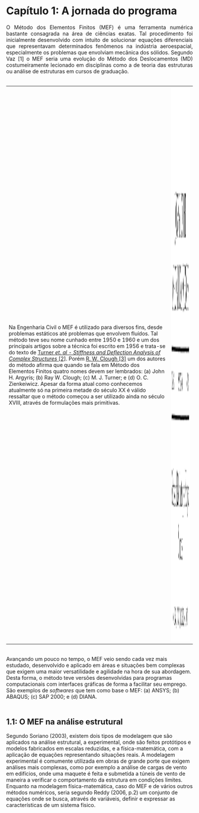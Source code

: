 <h1> Capítulo 1: A jornada do programa </h1>

<p align="justify"> O Método dos Elementos Finitos (MEF) é uma ferramenta numérica bastante consagrada na área de ciências exatas. Tal procedimento foi inicialmente desenvolvido com intuito de solucionar equações diferenciais que representavam determinados fenômenos na indústria aeroespacial, especialmente os problemas que envolviam mecânica dos sólidos. Segundo Vaz [1] o MEF seria uma evolução do Método dos Deslocamentos (MD) costumeiramente lecionado em disciplinas como a de teoria das estruturas ou análise de estruturas em cursos de graduação. <br>
<br>  
<table>
<tr>
<td>Na Engenharia Civil o MEF é utilizado para diversos fins, desde problemas estáticos até problemas que envolvem fluídos. Tal método teve seu nome cunhado entre 1950 e 1960 e um dos principais artigos sobre a técnica foi escrito em 1956 e trata-se do texto de <a  href="https://arc.aiaa.org/doi/abs/10.2514/8.3664?journalcode=jans&"> Turner <i>et. al - Stiffness and Deflection Analysis of Complex Structures</i> [2]</a>. Porém <a href="https://onlinelibrary.wiley.com/doi/abs/10.1002/nme.962"> R. W. Clough [3]</a> um dos autores do método afirma que quando se fala em Método dos Elementos Finitos quatro nomes devem ser lembrados: (a) John H. Argyris; (b) Ray W. Clough; (c) M. J. Turner; e (d) O. C. Zienkeiwicz. Apesar da forma atual como conhecemos atualmente só na primeira metade do século XX é válido ressaltar que o método começou a ser utilizado ainda no século XVIII, através de formulações mais primitivas.</td>
<td><img src="0001.png" width="750" height="1500"/></td>  
</tr>
</table>  
<br>
Avançando um pouco no tempo, o MEF veio sendo cada vez mais estudado, desenvolvido e aplicado em áreas e situações bem complexas que exigem uma maior versatilidade e agilidade na hora de sua abordagem. Desta forma, o método teve versões desenvolvidas para programas computacionais com interfaces gráficas de forma a facilitar seu emprego. São exemplos de <i>softwares</i> que tem como base o MEF: (a) ANSYS; (b) ABAQUS; (c) SAP 2000; e (d) DIANA. <br>
<br>

<h2> 1.1: O MEF na análise estrutural </h2>
Segundo Soriano (2003), existem dois tipos de modelagem que são aplicados na análise estrutural, a experimental, onde são feitos protótipos e modelos fabricados em escalas reduzidas, e a física-matemática, com a aplicação de equações representando situações reais.
A modelagem experimental é comumente utilizada em obras de grande porte que exigem análises mais complexas, como por exemplo a análise de cargas de vento em edifícios, onde uma maquete é feita e submetida a túneis de vento de maneira a verificar o comportamento da estrutura em condições limites.
Enquanto na modelagem física-matemática, caso do MEF e de vários outros métodos numéricos, seria segundo Reddy (2006, p.2) um conjunto de equações onde se busca, através de variáveis, definir e expressar as características de um sistema físico.
</p>
